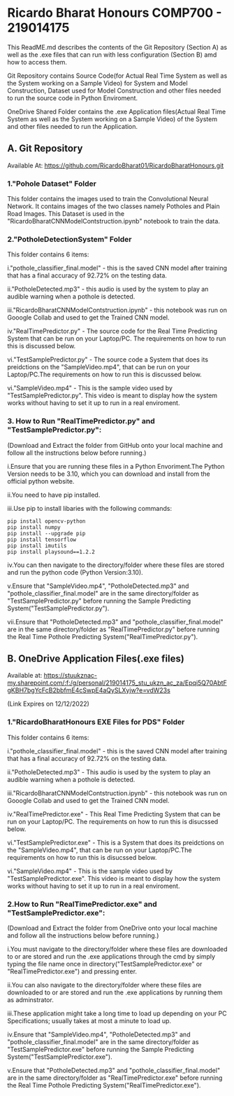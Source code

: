 # Ricardo Bharat Honours COMP700 - 219014175

This ReadME.md describes the contents of the Git Repository (Section A) as well as the .exe files that can run with less configuration (Section B) amd how to access them.

Git Repository contains Source Code(for Actual Real Time System as well as the System working on a Sample Video) for System and Model Construction, Dataset used for Model Construction and other files needed to run the source code in Python Enviroment.

OneDrive Shared Folder contains the .exe Application files(Actual Real Time System as well as the System working on a Sample Video) of the System and other files needed to run the Application.

## A. Git Repository 
Available At:
        https://github.com/RicardoBharat01/RicardoBharatHonours.git

### 1."Pohole Dataset" Folder

This folder contains the images used to train the Convolutional Neural Network.
It contains images of the two classes namely Potholes and Plain Road Images.
This Dataset is used in the "RicardoBharatCNNModelContstruction.ipynb" notebook to train the data.
    
### 2."PotholeDetectionSystem" Folder

This folder contains 6 items:
    
i."pothole_classifier_final.model" - this is the saved CNN model after training that has a final accuracy of 92.72% on the 
   testing data.
      
ii."PotholeDetected.mp3" - this audio is used by the system to play an audible warning when a pothole is detected.
      
iii."RicardoBharatCNNModelContstruction.ipynb" - this notebook was run on Gooogle Collab and used to get the Trained CNN model.
      
iv."RealTimePredictor.py" - The source code for the Real Time Predicting System that can be run on your Laptop/PC.
    The requirements on how to run this is discussed below.
      
vi."TestSamplePredictor.py" - The source code a System that does its preidctions on the "SampleVideo.mp4", that can be run on 
    your Laptop/PC.The requirements on how to run this is discussed below.
      
vi."SampleVideo.mp4" - This is the sample video used by "TestSamplePredictor.py".
    This video is meant to display how the system works without having to set it up to run in a real enviroment.
      
### 3. How to Run "RealTimePredictor.py" and "TestSamplePredictor.py":

(Download and Extract the folder from GitHub onto your local machine and follow all the instructions below before running.)
    
i.Ensure that you are running these files in a Python Envoriment.The Python Version needs to be 3.10,
  which you can download and install from the official python website.

ii.You need to have pip installed.

iii.Use pip to install libaries with the following commands:
```
pip install opencv-python
pip install numpy
pip install --upgrade pip
pip install tensorflow
pip install imutils
pip install playsound==1.2.2
 ```
iv.You can then navigate to the directory/folder where these files are stored and run the python code (Python Version:3.10).

v.Ensure that "SampleVideo.mp4", "PotholeDetected.mp3" and "pothole_classifier_final.model" are in the same directory/folder as "TestSamplePredictor.py" 
  before running the Sample Predicting System("TestSamplePredictor.py"). 

vii.Ensure that  "PotholeDetected.mp3" and "pothole_classifier_final.model" are in the same directory/folder as "RealTimePredictor.py"
    before running the Real Time Pothole Predicting System("RealTimePredictor.py"). 
        
## B. OneDrive Application Files(.exe files) 
Available at:
        https://stuukznac-my.sharepoint.com/:f:/g/personal/219014175_stu_ukzn_ac_za/Epqi5Q70AbtFgKBH7bgYcFcB2bbfmE4cSwpE4aQySLXyjw?e=vdW23s
        
(Link Expires on 12/12/2022)

### 1."RicardoBharatHonours EXE Files for PDS" Folder

This folder contains 6 items:
    
i."pothole_classifier_final.model" - this is the saved CNN model after training that has a final accuracy of 92.72% on the 
   testing data.
      
ii."PotholeDetected.mp3" - This audio is used by the system to play an audible warning when a pothole is detected.
      
iii."RicardoBharatCNNModelContstruction.ipynb" - this notebook was run on Gooogle Collab and used to get the Trained CNN model.
      
iv."RealTimePredictor.exe" - This Real Time Predicting System that can be run on your Laptop/PC.
    The requirements on how to run this is disucssed below.
      
vi."TestSamplePredictor.exe" - This is a System that does its preidctions on the "SampleVideo.mp4", that can be run on 
    your Laptop/PC.The requirements on how to run this is disucssed below.
      
vi."SampleVideo.mp4" - This is the sample video used by "TestSamplePredictor.exe".
    This video is meant to display how the system works without having to set it up to run in a real enviroment.
        
### 2.How to Run "RealTimePredictor.exe" and "TestSamplePredictor.exe":
 
(Download and Extract the folder from OneDrive onto your local machine and follow all the instructions below before running.)
    
i.You must navigate to the directory/folder where these files are downloaded to or are stored and run the .exe applications
  through the cmd by simply typing the file name once in directory("TestSamplePredictor.exe" or "RealTimePredictor.exe") and pressing enter.
      
ii.You can also navigate to the directory/folder where these files are downloaded to or are stored and run the .exe applications by running them as adminstrator.
    
iii.These application might take a long time to load up depending on your PC Specifications; usually takes at most a minute to load up.
    
iv.Ensure that "SampleVideo.mp4", "PotholeDetected.mp3" and "pothole_classifier_final.model" are in the same directory/folder as "TestSamplePredictor.exe" 
   before running the Sample Predicting System("TestSamplePredictor.exe"). 

v.Ensure that  "PotholeDetected.mp3" and "pothole_classifier_final.model" are in the same directory/folder as "RealTimePredictor.exe"
        before running the Real Time Pothole Predicting System("RealTimePredictor.exe"). 
     
